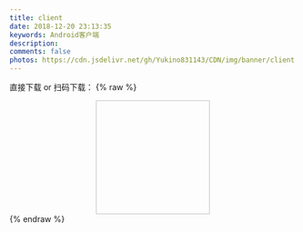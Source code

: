 ```yaml
---
title: client
date: 2018-12-20 23:13:35
keywords: Android客户端
description:
comments: false
photos: https://cdn.jsdelivr.net/gh/Yukino831143/CDN/img/banner/client.jpg
---
```


直接下载 or 扫码下载：
{% raw %}

<div style="text-align: center;">
<img class="lazyload" data-src="https://view.moezx.cc/images/2018/06/08/app-download.png#in-center#width-50" style="width: 200px; height: 200px;" alt="">
</div>
{% endraw %}
